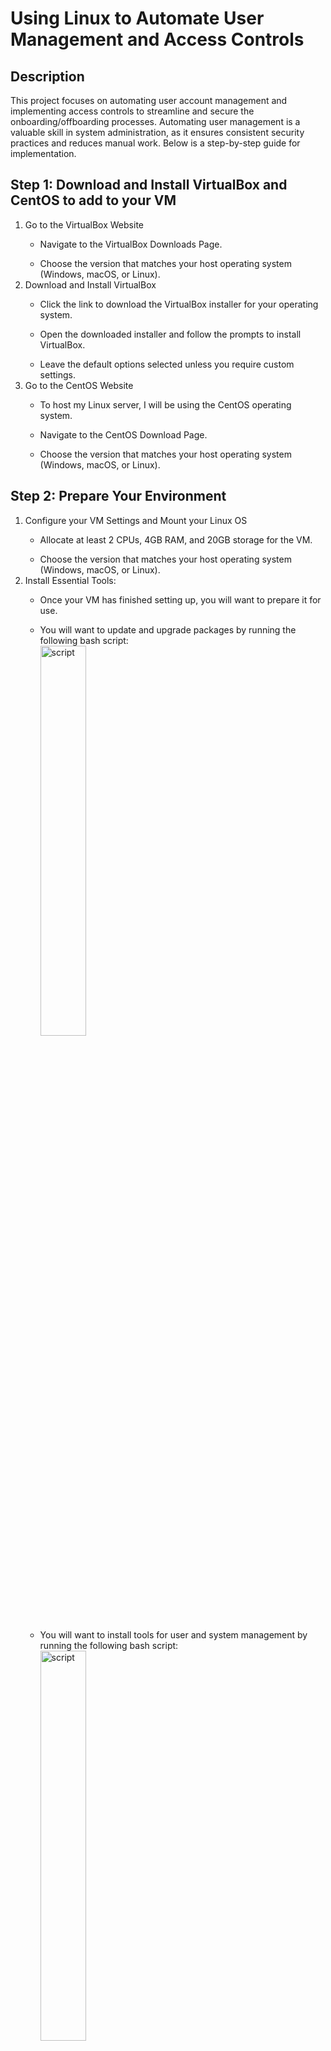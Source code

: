 # Using Linux to Automate User Management and Access Controls

<h2>Description</h2>
This project focuses on automating user account management and implementing access controls to streamline and secure the onboarding/offboarding processes. Automating user management is a valuable skill in system administration, as it ensures consistent security practices and reduces manual work. Below is a step-by-step guide for implementation.
<br />


<h2>Step 1: Download and Install VirtualBox and CentOS to add to your VM </h2>
<ol>
  <li>Go to the VirtualBox Website</li>
   <ul><li>Navigate to the VirtualBox Downloads Page.</li></ul>
   <ul><li>Choose the version that matches your host operating system (Windows, macOS, or Linux).</li></ul>
 
  <li>Download and Install VirtualBox</li>
   <ul><li>Click the link to download the VirtualBox installer for your operating system.</li></ul>
   <ul><li>Open the downloaded installer and follow the prompts to install VirtualBox.</li></ul>
   <ul><li>Leave the default options selected unless you require custom settings.</li></ul>
   
 <li>Go to the CentOS Website</li>
   <ul><li>To host my Linux server, I will be using the CentOS operating system.</li></ul>
   <ul><li>Navigate to the CentOS Download Page.</li></ul>
   <ul><li>Choose the version that matches your host operating system (Windows, macOS, or Linux).</li></ul>
</ol> 
 


<h2>Step 2: Prepare Your Environment </h2>
<ol>
  <li>Configure your VM Settings and Mount your Linux OS</li>
   <ul><li>Allocate at least 2 CPUs, 4GB RAM, and 20GB storage for the VM.</li></ul>
   <ul><li>Choose the version that matches your host operating system (Windows, macOS, or Linux).</li></ul>
 
  <li>Install Essential Tools:</li>
   <ul><li>Once your VM has finished setting up, you will want to prepare it for use.</li></ul>
   <ul><li>You will want to update and upgrade packages by running the following bash script: 
<br/>
<img src="https://i.imgur.com/xLBPzXn.png" height="40%" width="40%" alt="script"/>
<br/></li></ul>
   
   <ul><li>You will want to install tools for user and system management by running the following bash script:
   
<br/>
<img src="https://i.imgur.com/eVUHNRy.png" height="40%" width="40%" alt="script"/>
<br/></li></ul>
   
</ol> 



<h2>Program walk-through:</h2>

<p align="center">
Launch the utility: <br/>
<img src="https://i.imgur.com/62TgaWL.png" height="80%" width="80%" alt="bash script"/>
<br />
<br />
Select the disk:  <br/>
<img src="https://i.imgur.com/tcTyMUE.png" height="80%" width="80%" alt="Disk Sanitization Steps"/>
<br />
<br />
Enter the number of passes: <br/>
<img src="https://i.imgur.com/nCIbXbg.png" height="80%" width="80%" alt="Disk Sanitization Steps"/>
<br />
<br />
Confirm your selection:  <br/>
<img src="https://i.imgur.com/cdFHBiU.png" height="80%" width="80%" alt="Disk Sanitization Steps"/>
<br />
<br />
Wait for process to complete (may take some time):  <br/>
<img src="https://i.imgur.com/JL945Ga.png" height="80%" width="80%" alt="Disk Sanitization Steps"/>
<br />
<br />
Sanitization complete:  <br/>
<img src="https://i.imgur.com/K71yaM2.png" height="80%" width="80%" alt="Disk Sanitization Steps"/>
<br />
<br />
Observe the wiped disk:  <br/>
<img src="https://i.imgur.com/AeZkvFQ.png" height="80%" width="80%" alt="Disk Sanitization Steps"/>
</p>

<!--
 ```diff
- text in red
+ text in green
! text in orange
# text in gray
@@ text in purple (and bold)@@
```
--!>
